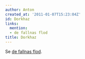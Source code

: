 ```yaml
---
author: Anton
created_at: '2011-01-07T15:23:04Z'
id: Dorkhaz
links:
  mention:
  - de fallnas flod
title: Dorkhaz
---
```


Se [de fallnas flod].

  [de fallnas flod]: de_fallnas_flod
